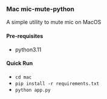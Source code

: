 ### Mac mic-mute-python

A simple utility to mute mic on MacOS

#### Pre-requisites

- python3.11

#### Quick Run

- `cd mac`
- `pip install -r requirements.txt`
- `python app.py`

